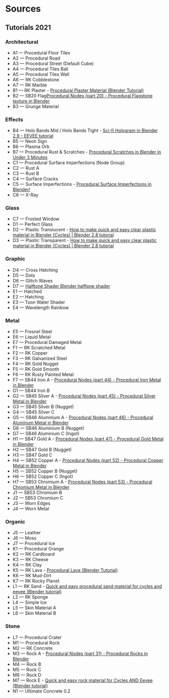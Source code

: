 # Sources

## Tutorials 2021

### Architectural

- A1 — Procedural Floor Tiles
- A2 — Procedural Road
- A3 — Procedural Street (Default Cube)
- A4 — Procedural Tiles Ball
- A5 — Procedural Tiles Wall
- A6 — RK Cobblestone
- A7 — RK Marble
- B1 — RK Plaster - [Procedural Plaster Material (Blender Tutorial)](https://www.youtube.com/watch?v=EwB3HWcUdEk)
- B2 — SB20 Flag[Procedural Nodes (part 20) - Procedural Flagstone texture in Blender](https://www.youtube.com/watch?v=JpJ3sEHfXJU)
- B3 — Grunge Material

### Effects

- B4 — Holo Bands Mid / Holo Bands Tight - [Sci-fi Hologram in Blender 2.9 - EEVEE tutorial](https://www.youtube.com/watch?v=WPmdjoIIAlc&feature=emb_title)
- B5 — Neon Sign
- B6 — Plasma Orb
- B7 — Procedural Rust & Scratches - [Procedural Scratches in Blender in Under 3 Minutes](https://www.youtube.com/watch?v=cnjtFfz5OLg)
- C1 — Procedural Surface Imperfections (Node Group)
- C2 — Rust A
- C3 — Rust B
- C4 — Surface Cracks
- C5 — Surface Imperfections - [Procedural Surface Imperfections in Blender!](https://www.youtube.com/watch?v=tiuGJw8vyvU)
- C6 — X-Ray

### Glass

- C7 — Frosted Window
- D1 — Perfect Glass
- D2 — Plastic Translucent - [How to make quick and easy clear plastic material in Blender (Cycles) | Blender 2.8 tutorial](https://www.youtube.com/watch?v=JSyU8IlF2fE)
- D3 — Plastic Transparent - [How to make quick and easy clear plastic material in Blender (Cycles) | Blender 2.8 tutorial](https://www.youtube.com/watch?v=JSyU8IlF2fE)

### Graphic

- D4 — Cross Hatching
- D5 — Dots
- D6 — Glitch Waves
- D7 — [Halftone Shader Blender halftone shader](https://www.youtube.com/watch?v=nj4zkFPE1cA)
- E1 — Hatched
- E2 — Hatching
- E3 — Toon Water Shader
- E4 — Wavelength Rainbow

### Metal

- E5 — Fresnel Steel
- E6 — Liquid Metal
- E7 — Procedural Damaged Metal
- F1 — RK  Scratched Metal
- F2 — RK Copper
- F3 — RK Galvanized Steel
- F4 — RK Gold Nugget
- F5 — RK Gold Smooth
- F6 — RK Rusty Painted Metal
- F7 — SB44 Iron A - [Procedural Nodes (part 44) - Procedural Iron Metal in Blender](https://www.youtube.com/watch?v=Na8ioGOp7Cc)
- G1 — SB44 Iron B
- G2 — SB45 Silver A - [Procedural Nodes (part 45) - Procedural Silver Metal in Blender](https://www.youtube.com/watch?v=0yMlL7cs0Ug)
- G3 — SB45 Silver B (Nugget)
- G4 — SB45 Silver C
- G5 — SB46 Aluminium A - [Procedural Nodes (part 46) - Procedural Aluminum Metal in Blender](https://www.youtube.com/watch?v=FY0lR96Mwas)
- G6 — SB46 Aluminium B (Nugget)
- G7 — SB46 Aluminium C (Ingot)
- H1 — SB47 Gold A - [Procedural Nodes (part 47) - Procedural Gold Metal in Blender](https://www.youtube.com/watch?v=Bfq9n37oz2I)
- H2 — SB47 Gold B (Nugget)
- H3 — SB47 Gold C
- H4 — SB52 Copper A - [Procedural Nodes (part 52) - Procedural Copper Metal in Blender](https://www.youtube.com/watch?v=HQhwXG-AFig)
- H5 — SB52 Copper B (Nugget)
- H6 — SB52 Copper C (Ingot)
- H7 — SB53 Chromium A - [Procedural Nodes (part 53) - Procedural Chromium Metal in Blender](https://www.youtube.com/watch?v=bdQV_N13hkg)
- J1 — SB53 Chromium B
- J2 — SB53 Chromium C
- J3 — Worn Edges
- J4 — Worn Metal

### Organic

- J5 — Leather
- J6 — Moss
- J7 — Procedural Ice
- K1 — Procedural Orange
- K2 — RK Cardboard
- K3 — RK Cheese
- K4 — RK Clay
- K5 — RK Lava - [Procedural Lava (Blender Tutorial)](https://www.youtube.com/watch?v=iTY5ren8WTc)
- K6 — RK Mud-Dirt
- K7 — RK Rocky Planet
- L1 — RK Sand - [Quick and easy procedural sand material for cycles and eevee (Blender tutorial)](https://www.youtube.com/watch?v=W3xp3jciQN8)
- L2 — RK Sponge
- L4 — Simple Ice
- L5 — Skin Material A
- L6 — Skin Material B

### Stone

- L7 — Procedural Crater
- M1 — Procedural Rock
- M2 — RK Concrete
- M3 — Rock A - [Procedural Nodes (part 31) - Procedural Rocks in Blender](https://www.youtube.com/watch?v=i4N9CrzoQHA)
- M4 — Rock B
- M5 — Rock C
- M6 — Rock D
- M7 — Rock E - [Quick and easy rock material for Cycles AND Eevee (Blender tutorial)](https://www.youtube.com/watch?v=YpktG9CcSKY&feature=youtu.be)
- N1 — Ultimate Concrete 0.2
